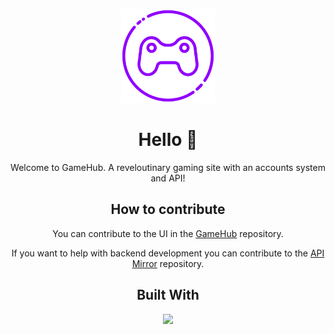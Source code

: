 <p align="center">
<kbd>
<img src="https://raw.githubusercontent.com/GameHub88/.github/main/profile/logo.png" title="Gamehub's Logo" height="150px" />
</kbd>
</p>

<h1 align="center">Hello 👋</h1>
<p align="center">
Welcome to GameHub. A reveloutinary gaming site with an accounts system and API!
</p>

<h2 align="center">How to contribute</h2>
<p align="center">
You can contribute to the UI in the <a href="https://github.com/GameHub88/GameHub">GameHub</a> repository.
</p>
<p align="center">
If you want to help with backend development you can contribute to the <a href="https://github.com/GameHub88/Mirror">API Mirror</a> repository.
</p>

<h2 align="center">Built With</h2>
<p align="center">
<img src="https://skillicons.dev/icons?i=md,html,javascript,css,nodejs,electron" />
</p>
